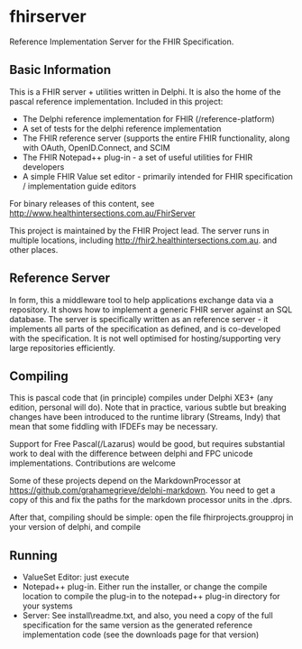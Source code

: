 fhirserver
==========

Reference Implementation Server for the FHIR Specification. 

Basic Information
-----------------

This is a FHIR server + utilities written in Delphi. It is also 
the home of the pascal reference implementation. Included in this 
project:
* The Delphi reference implementation for FHIR (/reference-platform)
* A set of tests for the delphi reference implementation 
* The FHIR reference server (supports the entire FHIR functionality, along with OAuth, OpenID.Connect, and SCIM
* The FHIR Notepad++ plug-in - a set of useful utilities for FHIR developers 
* A simple FHIR Value set editor - primarily intended for FHIR specification / implementation guide editors

For binary releases of this content, see http://www.healthintersections.com.au/FhirServer

This project is maintained by the FHIR Project lead. The server runs in 
multiple locations, including http://fhir2.healthintersections.com.au. 
and other places. 

Reference Server
----------------

In form, this a middleware tool to help applications exchange data via a repository. 
It shows how to implement a generic FHIR server against an SQL database. The server 
is specifically written as an reference server - it implements all parts of the 
specification as defined, and is co-developed with the specification. It is not 
well optimised for hosting/supporting very large repositories efficiently. 

Compiling 
---------

This is pascal code that (in principle) compiles under Delphi XE3+ (any edition, personal will do).
Note that in practice, various subtle but breaking changes have been introduced to the runtime
library (Streams, Indy) that mean that some fiddling with IFDEFs may be necessary.

Support for Free Pascal(/Lazarus) would be good, but requires substantial work to deal with the 
difference between delphi and FPC unicode implementations. Contributions are welcome

Some of these projects depend on the MarkdownProcessor at 
https://github.com/grahamegrieve/delphi-markdown. You need to get a copy of 
this and fix the paths for the markdown processor units in the .dprs.

After that, compiling should be simple: open the file fhirprojects.groupproj in your version of delphi, and compile

Running
-------

* ValueSet Editor: just execute 
* Notepad++ plug-in. Either run the installer, or change the compile location to compile the plug-in to the notepad++ plug-in directory for your systems
* Server: See install\readme.txt, and also, you need a copy of the full specification for the same version as the generated reference implementation code (see the downloads page for that version) 

